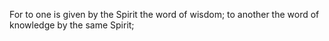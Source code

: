 For to one is given by the Spirit the word of wisdom; to another the word of knowledge by the same Spirit;
